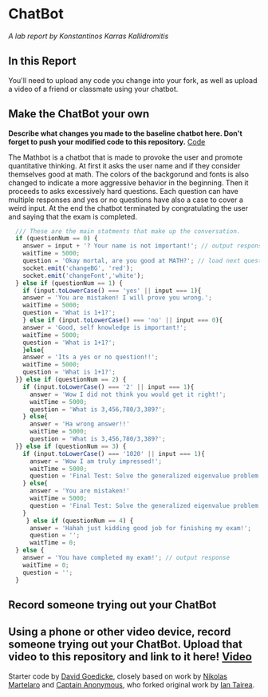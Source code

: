 # ChatBot

*A lab report by Konstantinos Karras Kallidromitis*

## In this Report
You'll need to upload any code you change into your fork, as well as upload a video of a friend or classmate using your chatbot.

## Make the ChatBot your own

**Describe what changes you made to the baseline chatbot here. Don't forget to push your modified code to this repository.**
[Code](https://github.com/Konstantinos-KK/IDD-Fa19-Lab6/blob/master/chatServer.js) 

The Mathbot is a chatbot that is made to provoke the user and promote quantitative thinking. At first it asks the user name and if they consider themselves good at math. The colors of the backgorund and fonts is also changed to indicate a more aggressive behavior in the beginning. Then it proceeds to asks excessively hard questions. Each question can have multiple responses and yes or no questions have also a case to cover a weird input. At the end the chatbot terminated by congratulating the user and saying that the exam is completed. 

```js
  /// These are the main statments that make up the conversation.
  if (questionNum == 0) {
    answer = input + '? Your name is not important!'; // output response
    waitTime = 5000;
    question = 'Okay mortal, are you good at MATH?'; // load next question
    socket.emit('changeBG', 'red');
    socket.emit('changeFont','white');
  } else if (questionNum == 1) {
    if (input.toLowerCase() === 'yes' || input === 1){
    answer = 'You are mistaken! I will prove you wrong.';
    waitTime = 5000;
    question = 'What is 1+1?';
    } else if (input.toLowerCase() === 'no' || input === 0){
    answer = 'Good, self knowledge is important!';
    waitTime = 5000;
    question = 'What is 1+1?';
    }else{
    answer = 'Its a yes or no question!!';
    waitTime = 5000;
    question = 'What is 1+1?';
  }} else if (questionNum == 2) {
    if (input.toLowerCase() === '2' || input === 1){
      answer = 'Wow I did not think you would get it right!';
      waitTime = 5000;
      question = 'What is 3,456,780/3,389?';
    } else{
      answer = 'Ha wrong answer!!'
      waitTime = 5000;
      question = 'What is 3,456,780/3,389?';
  }} else if (questionNum == 3) {
    if (input.toLowerCase() === '1020' || input === 1){
      answer = 'Wow I am truly impressed!';
      waitTime = 5000;
      question = 'Final Test: Solve the generalized eigenvalue problem max a^T=Ba subject to a^T=Wa = 1';
    } else{
      answer = 'You are mistaken!'
      waitTime = 5000;
      question = 'Final Test: Solve the generalized eigenvalue problem max a^T=Ba subject to a^T=Wa = 1';
    }
     } else if (questionNum == 4) {
      answer = 'Hahah just kidding good job for finishing my exam!';
      question = '';
      waitTime = 0;
  } else {
    answer = 'You have completed my exam!'; // output response
    waitTime = 0;
    question = '';
  }
```


## Record someone trying out your ChatBot

**Using a phone or other video device, record someone trying out your ChatBot. Upload that video to this repository and link to it here!**
[Video]()
---
Starter code by [David Goedicke](mailto:da.goedicke@gmail.com), closely based on work by [Nikolas Martelaro](mailto:nmartelaro@gmail.com) and [Captain Anonymous](https://codepen.io/anon/pen/PEVYXz), who forked original work by [Ian Tairea](https://codepen.io/mrtairea/pen/yJapwv).
